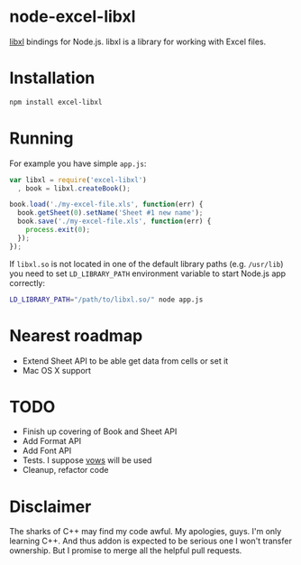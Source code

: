 node-excel-libxl
================

[libxl](http://www.libxl.com/) bindings for Node.js. libxl is a library for working with Excel files.

Installation
============

```bash
npm install excel-libxl
```

Running
=======

For example you have simple `app.js`:

```javascript
var libxl = require('excel-libxl')
  , book = libxl.createBook();

book.load('./my-excel-file.xls', function(err) {
  book.getSheet(0).setName('Sheet #1 new name');
  book.save('./my-excel-file.xls', function(err) {
    process.exit(0);
  });
});
```

If `libxl.so` is not located in one of the default library paths (e.g. `/usr/lib`) you need to set `LD_LIBRARY_PATH` environment variable to start Node.js app correctly:

```bash
LD_LIBRARY_PATH="/path/to/libxl.so/" node app.js
```

Nearest roadmap
===============

* Extend Sheet API to be able get data from cells or set it
* Mac OS X support

TODO
====

* Finish up covering of Book and Sheet API
* Add Format API
* Add Font API
* Tests. I suppose [vows](http://vowsjs.org) will be used
* Cleanup, refactor code

Disclaimer
==========

The sharks of C++ may find my code awful. My apologies, guys. I'm only learning C++. And thus addon is expected to be serious one I won't transfer ownership. But I promise to merge all the helpful pull requests.
